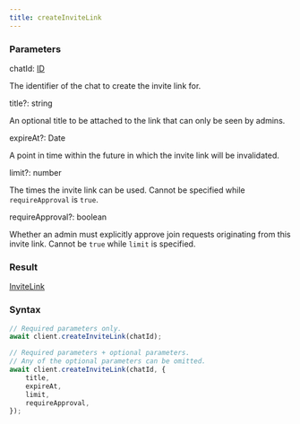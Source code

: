 ```yaml
---
title: createInviteLink
---
```


### Parameters 

<div class="flex flex-col gap-3"><div><div class="font-mono"><span class="font-bold">chatId</span><span class="opacity-50">:</span> <a href="/types/id"  >ID</a></div><div class="pl-3"><div class="no-margin">

The identifier of the chat to create the invite link for.

</div></div></div><div class="flex flex-col gap-3"><div><div class="flex gap-2"><div class="font-mono"><span class="font-bold">title</span><span class="opacity-50"><span title="Optional" class="cursor-help">?</span>:</span> <span>string</span></div></div><div class="pl-3"><div class="no-margin">

An optional title to be attached to the link that can only be seen by admins.

</div></div></div><div><div class="flex gap-2"><div class="font-mono"><span class="font-bold">expireAt</span><span class="opacity-50"><span title="Optional" class="cursor-help">?</span>:</span> <span href="/">Date</span></div></div><div class="pl-3"><div class="no-margin">

A point in time within the future in which the invite link will be invalidated.

</div></div></div><div><div class="flex gap-2"><div class="font-mono"><span class="font-bold">limit</span><span class="opacity-50"><span title="Optional" class="cursor-help">?</span>:</span> <span>number</span></div></div><div class="pl-3"><div class="no-margin">

The times the invite link can be used. Cannot be specified while `requireApproval` is `true`.

</div></div></div><div><div class="flex gap-2"><div class="font-mono"><span class="font-bold">requireApproval</span><span class="opacity-50"><span title="Optional" class="cursor-help">?</span>:</span> <span>boolean</span></div></div><div class="pl-3"><div class="no-margin">

Whether an admin must explicitly approve join requests originating from this invite link. Cannot be `true` while `limit` is specified.

</div></div></div></div></div>

### Result 

<div class="font-mono"><a href="/types/invitelink"  >InviteLink</a></div>

### Syntax

```ts
// Required parameters only.
await client.createInviteLink(chatId);

// Required parameters + optional parameters.
// Any of the optional parameters can be omitted.
await client.createInviteLink(chatId, {
    title,
    expireAt,
    limit,
    requireApproval,
});
```



